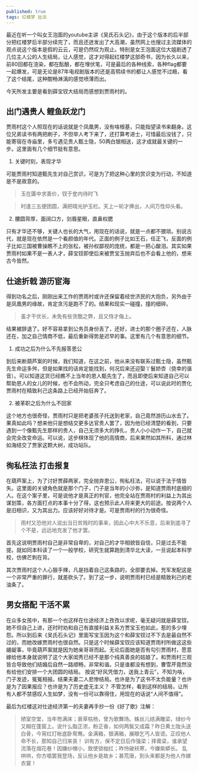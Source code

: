 ```yaml
---
published: true
tags: 红楼梦 扯淡
---
```

最近在听一个叫女王泡面的youtube主讲《吴氏石头记》，由于这个版本的后半部分把红楼梦后半部分续完了，而且还迸发出了大高潮，虽然网上也搜过主流媒体的观点说这个版本是假的云云，可是仍然叹为观止。特别是女王泡面这位大姐剧透了几位主人公的人生结局，让人感觉，这才对得起红楼梦这部奇书，因为长久以来，前80回都在渲染，都在酝酿，都在埋伏笔，可是最后的各种线索，各种flag都要一起爆发，可是无论是87年电视剧版本的还是高鹗续书的都让人感觉不过瘾，看了这个结尾，这种酣畅淋漓的感觉喷薄而出。

今天所发主要是看到薛宝钗大结局而感想到贾雨村的。

## 出门遇贵人 鲤鱼跃龙门

贾雨村这个人照现在的话说就是个凤凰男，没有啥根基，只能指望读书来翻身。这位兄弟读书有两把刷子，不但举人考下来了，还打算考进士，可惜最后没钱了，只能寄宿在寺庙里，多亏遇见贵人甄士隐，50两白银相送，这才成就最关键的一步。这里面有几个细节挺有意思。

1. 关键时刻，表现才华

可能贾雨村知道甄先生对自己赏识，可是为了把这种心里的赏识变为行动，不知道是不是故意的。

>玉在匵中求善价，钗于奁内待时飞

>时逢三五便团圆，满把晴光护玉栏。天上一轮才捧出，人间万性仰头看。

2. 腰圆背厚，面阔口方，剑眉星眼，直鼻权腮

只有才华还不够，关键人也长的大气，用现在的话说，就是一点都不猥琐。别说古代，就是现在依然是一个看颜值的年代。正面的例子比如王石，任正飞，反面的例子比如三国被曹操瞧不上的张松，被孙权鄙视的庞统，都是一把心酸泪。其实如果贾雨村如果不是一表人才，薛宝钗即使后来被贾宝玉抛弃后也不会看上他的，想来古今皆然。

## 仕途折戟 游历宦海

得到功名之后，刚刚出来工作的贾雨村或许还保留着经世济民的大抱负，另外由于是凤凰男的缘故，肯定贪污是跑不了的。结果和现实一碰撞，撞的细碎。

>虽才干优长，未免有些贪酷之弊，且又恃才侮上。

结果被辞退了。好不容易拿到公务员身份丢了，还好，进士的那个圈子还在，人脉还在，加之自己情商不低，最后重新得势是迟早的事。这里有几个有意思的细节。

1. 成功之后为什么不先报答恩公

到后来断葫芦案的时候，我们知道，在这之前，他从来没有联系过甄士隐，虽然甄先生命运多舛，但是如果找的话肯定能找到，何况后来还迎娶丫鬟娇杏（侥幸的谐音）。可以知道这货已经瞧不上当年的恩人甄先生了，而且即使后来知道自己可以帮助恩人的女儿的时候，也不会所动，完全只考虑自己的仕途，可以说此时的贾化贾雨村在精致利己这条路上已经开始狂奔了。

2. 被革职之后为什么不回家

这个地方也很奇怪，贾雨村只是把老婆孩子托送到老家，自己竟然游历山水去了。果真如此吗？想来他只是想结交更多达官贵人罢了，因为他已经清楚的看到，只要遇到一个像甄先生那样的贵人，自己无须多大的挣扎，贵人小小动作一下，自己就会完全改变命运。可以说，这步棋体现了他的高情商，后来果然如其所料，通过林如海结交了贾家这颗大树，成功站队。

## 徇私枉法 打击报复

在葫芦案上，为了讨好贾薛两家，完全抛弃恩公，徇私枉法，可以说于法于情皆失。这里面的关键角色就是那个门子，门子是当年的小沙弥，是知道贾雨村底细的人。在这个案子里，可是说他才是真正的判官，他完全站在贾雨村的利益上为其出谋划策，各方面打点的本事十分了得，这也预示此人将来更大的前途。按说两个人是旧相识，又为其出力。应该好好对待才是。可是贾雨村的行为很奇怪。

>雨村又恐他对人说出当日贫贱时的事来，因此心中大不乐意，后来到底寻了个不是，远远地充发了他才罢。

首先这说明贾雨村自己是非常自卑的，对自己的才华相貌皆自信，只是过去不能提。就如同本科读了一个一般学校，研究生就算跑到清华北大读，一旦说起本科学校，仿佛芒刺在背。

其次贾雨村这个人心狠手辣，凡是挡着自己这条路的，全部要去掉。充军发配这是一个非常严重的罪行，就差砍头了。到了这一步，说明贾雨村已经是精致利己的老油条了。

## 男女搭配 干活不累

在众多女孩中，有那一个也这样在仕途经济上孜孜以求呢，毫无疑问就是薛宝钗。她不但自己上进，还时时劝和自己有直接利益关系方贾宝玉也如此，惹的多少埋怨。所以到后来《吴氏石头记》里面写宝玉因为这个和薛宝钗过不下去是最自然不过的，而她改嫁贾雨村也很自然。只是这个时候薛宝钗应该知道贾雨村所做这这些龌龊事，毕竟葫芦案就是因为她亲哥哥而起。无论后面她是否有勾引贾雨村，愿意嫁给他本身就说明了这个大家闺秀已经不是那个纯真善良的姑娘了。和贾雨村三观皆合导致他们结婚后自然一路顺畅，非常和谐。只是谁都没有想到，曹雪芹竟然没有给他们安排一个大团圆的结局。 按说“好风凭借力，送我上青云”，不知为啥，门子发迹，冤冤相报。结果夫妻二人悲惨结局。也许是为了这书不太负能量？也许是为了因果报应？也许是为了历史虚无主义？ 不管怎样，看到这样的结局，让所有人都不禁感叹人生如梦，没有一份可以靠得住，用现在的话说“人间不值得”。

最后为红楼这对仕途经济第一的夫妻再手抄一份《好了歌》注解：

>陋室空堂，当年笏满床；衰草枯杨，曾为歌舞场。蛛丝儿结满雕梁，绿纱今又糊在蓬窗上。说什么脂正浓，粉正香，如何两鬓又成霜？昨日黄土陇头送白骨，今宵红灯帐底卧鸳鸯。金满箱，银满箱，展眼乞丐人皆谤。正叹他人命不长，那知自己归来丧！
训有方，保不定日后作强梁；择膏梁，谁承望流落在烟花巷！因嫌纱帽小，致使锁枷扛；昨怜破袄寒，今嫌紫蟒长。
乱哄哄，你方唱罢我登场，反认他乡是故乡；甚荒唐，到头来都是为他人作嫁衣裳！



